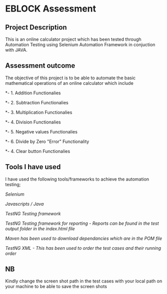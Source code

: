 
# EBLOCK Assessment 


## Project Description

This is an online calculator project which has been tested through Automation Testing using Selenium Automation Framework in conjuction with JAVA.

## Assessment outcome

The objective of this project is to be able to automate the basic mathematical operations of an online calculator which include

*- 1. Addition Functionalies

*- 2. Subtraction Functionalies

*- 3. Multiplication Functionalies

*- 4. Division Functionalies

*- 5. Negative values Functionalies

*- 6. Divide by Zero "Error" Functionality

*- 4. Clear button Functionalies


## Tools I have used
	
I have used the following tools/frameworks to achieve the automation testing;

*Selenium*

*Javascripts / Java*

*TestNG Testing framework*

*TestNG Testing framework for reporting - Reports can be found in the test output folder in the index.html file*

*Maven has been used to download dependancies which are in the POM file*

*TestNG XML - This has been used to order the test cases and their running order*

## NB

Kindly change the screen shot path in the test cases with your local path on your machine to be able to save the screen shots



